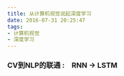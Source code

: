 ```yaml
---
title: 从计算机视觉说起深度学习
date: 2016-07-31 20:25:47
tags:
- 计算机视觉
- 深度学习
---
```


<!--more-->



### CV到NLP的联通 :　RNN -> LSTM










